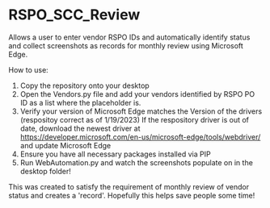 # RSPO_SCC_Review
Allows a user to enter vendor RSPO IDs and automatically identify status and collect screenshots as records for monthly review using Microsoft Edge.

How to use:
1. Copy the repository onto your desktop
2. Open the Vendors.py file and add your vendors identified by RSPO PO ID as a list where the placeholder is.
3. Verify your version of Microsoft Edge matches the Version of the drivers (respositoy correct as of 1/19/2023)
    If the respository driver is out of date, download the newest driver at https://developer.microsoft.com/en-us/microsoft-edge/tools/webdriver/ and update Microsoft Edge
4. Ensure you have all necessary packages installed via PIP
5. Run WebAutomation.py and watch the screenshots populate on in the desktop folder!

This was created to satisfy the requirement of monthly review of vendor status and creates a 'record'. Hopefully this helps save people some time!

